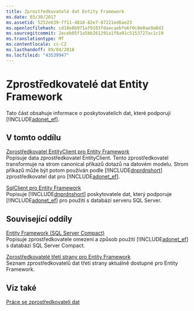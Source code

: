 ```yaml
---
title: Zprostředkovatelé dat Entity Framework
ms.date: 03/30/2017
ms.assetid: 5252e639-ff11-4818-82e7-07221ed6ae23
ms.openlocfilehash: cd18e8b971af9103fdaecaebfe6f0c8e0ae9a0d3
ms.sourcegitcommit: 2eceb05f1a5bb261291a1f6a91c5153727ac1c19
ms.translationtype: MT
ms.contentlocale: cs-CZ
ms.lasthandoff: 09/04/2018
ms.locfileid: "43539947"
---
```

# <a name="entity-framework-data-providers"></a>Zprostředkovatelé dat Entity Framework
Tato část obsahuje informace o poskytovatelích dat, které podporují [!INCLUDE[adonet_ef](../../../../../includes/adonet-ef-md.md)].  
  
## <a name="in-this-section"></a>V tomto oddílu  
 [Zprostředkovatel EntityClient pro Entity Framework](../../../../../docs/framework/data/adonet/ef/entityclient-provider-for-the-entity-framework.md)  
 Popisuje data zprostředkovatel EntityClient. Tento zprostředkovatel transformuje na strom canonical příkazů dotazů na datovém modelu. Strom příkazů může být potom používán podle [!INCLUDE[dnprdnshort](../../../../../includes/dnprdnshort-md.md)] zprostředkovatel dat pro [!INCLUDE[adonet_ef](../../../../../includes/adonet-ef-md.md)].  
  
 [SqlClient pro Entity Framework](../../../../../docs/framework/data/adonet/ef/sqlclient-for-the-entity-framework.md)  
 Popisuje [!INCLUDE[dnprdnshort](../../../../../includes/dnprdnshort-md.md)] poskytovatele dat, který podporuje [!INCLUDE[adonet_ef](../../../../../includes/adonet-ef-md.md)] pro použití s databází serveru SQL Server.  
  
## <a name="related-sections"></a>Související oddíly  
 [Entity Framework (SQL Server Compact)](https://go.microsoft.com/fwlink/?LinkId=135638)  
 Popisuje zprostředkovatele omezení a způsob použití [!INCLUDE[adonet_ef](../../../../../includes/adonet-ef-md.md)] s databází SQL Server Compact.  
  
 [Zprostředkovatelé třetí strany pro Entity Framework](https://go.microsoft.com/fwlink/?LinkId=143699)  
 Seznam zprostředkovatelů dat třetí strany aktuálně dostupné pro Entity Framework.  
  
## <a name="see-also"></a>Viz také  
 [Práce se zprostředkovateli dat](../../../../../docs/framework/data/adonet/ef/working-with-data-providers.md)
